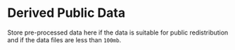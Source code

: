 # Derived Public Data

Store pre-processed data here if the data is suitable for public redistribution and if the data files are less than `100mb`.
